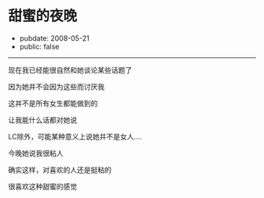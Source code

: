 # 甜蜜的夜晚

- pubdate: 2008-05-21
- public: false

--------------------------


现在我已经能很自然和她谈论某些话题了

因为她并不会因为这些而讨厌我

这并不是所有女生都能做到的

让我能什么话都对她说

LC除外，可能某种意义上说她并不是女人....


今晚她说我很粘人

确实这样，对喜欢的人还是挺粘的

很喜欢这种甜蜜的感觉
